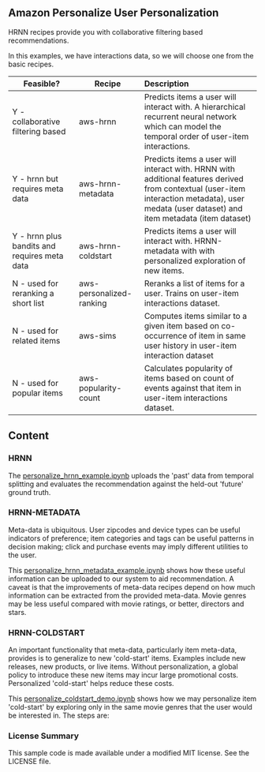 Amazon Personalize User Personalization
---


HRNN recipes provide you with collaborative filtering based recommendations.

In this examples, we have interactions data, so we will choose one from the basic recipes.

| Feasible? | Recipe | Description 
|-------- | -------- |:------------
| Y - collaborative filtering based | aws-hrnn | Predicts items a user will interact with. A hierarchical recurrent neural network which can model the temporal order of user-item interactions.
| Y - hrnn but requires meta data | aws-hrnn-metadata | Predicts items a user will interact with. HRNN with additional features derived from contextual (user-item interaction metadata), user medata (user dataset) and item metadata (item dataset)
| Y - hrnn plus bandits and requires meta data | aws-hrnn-coldstart | Predicts items a user will interact with. HRNN-metadata with with personalized exploration of new items.
| N - used for reranking a short list | aws-personalized-ranking | Reranks a list of items for a user. Trains on user-item interactions dataset. 
| N - used for related items | aws-sims | Computes items similar to a given item based on co-occurrence of item in same user history in user-item interaction dataset
| N - used for popular items | aws-popularity-count | Calculates popularity of items based on count of events against that item in user-item interactions dataset.

## Content

### HRNN

The [personalize_hrnn_example.ipynb](personalize_hrnn_example.ipynb) uploads the 'past' data from temporal splitting and evaluates the recommendation against the held-out 'future' ground truth.

### HRNN-METADATA

Meta-data is ubiquitous. User zipcodes and device types can be useful indicators of preference; item categories and tags can be useful patterns in decision making; click and purchase events may imply different utilities to the user. 

This [personalize_hrnn_metadata_example.ipynb](personalize_hrnn_metadata_example.ipynb) shows how these useful information can be uploaded to our system to aid recommendation. A caveat is that the improvements of meta-data recipes depend on how much information can be extracted from the provided meta-data. Movie genres may be less useful compared with movie ratings, or better, directors and stars.

### HRNN-COLDSTART

An important functionality that meta-data, particularly item meta-data, provides is to generalize to new 'cold-start' items. Examples include new releases, new products, or live items. Without personalization, a global policy to introduce these new items may incur large promotional costs. Personalized 'cold-start' helps reduce these costs.

This [personalize_coldstart_demo.ipynb](personalize_hrnn_coldstart_example.ipynb) shows how we may personalize item 'cold-start' by exploring only in the same movie genres that the user would be interested in. The steps are:
 
### License Summary

This sample code is made available under a modified MIT license. See the LICENSE file.


